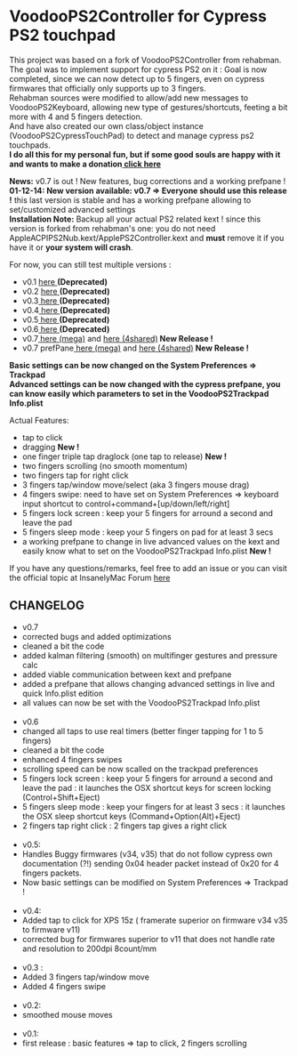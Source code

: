 <h1>VoodooPS2Controller for Cypress PS2 touchpad</h1>
This project was based on a fork of VoodooPS2Controller from rehabman.<br />
The goal was to implement support for cypress PS2 on it : Goal is now completed, since we can now detect up to 5 fingers, even on cypress firmwares that officially only supports up to 3 fingers. <br />
Rehabman sources were modified to allow/add new messages to VoodooPS2Keyboard, allowing new type of gestures/shortcuts, feeting a bit more with 4 and 5 fingers detection.<br />
And have also created our own class/object instance (VoodooPS2CypressTouchPad) to detect and manage cypress ps2 touchpads.<br />
<b>I do all this for my personal fun, but if some good souls are happy with it and wants to make a donation<a href="https://www.paypal.com/cgi-bin/webscr?cmd=_donations&business=ulysse31%40gmail%2ecom&lc=FR&item_name=ulysse31&no_note=0&currency_code=EUR&bn=PP%2dDonationsBF%3abtn_donateCC_LG%2egif%3aNonHostedGuest"> click here</a></b>
<br />

<b>News:</b> v0.7 is out ! New features, bug corrections and a working prefpane !<br />
<b>01-12-14: New version available: v0.7 => Everyone should use this release !</b> this last version is stable and has a working prefpane allowing to set/customized advanced settings<br />
<b>Installation Note:</b> Backup all your actual PS2 related kext ! since this version is forked from rehabman's one: you do not need AppleACPIPS2Nub.kext/ApplePS2Controller.kext and <b>must</b> remove it if you have it or <b>your system will crash</b>.<br />

For now, you can still test multiple versions : 
<ul>
<li>v0.1 <a href="https://mega.co.nz/#!h5wxyD6b!S15aBHOJCsZLNTadG997fgT6e1wCzWD0RqzogCL53lc">here </a><b>(Deprecated)</b></li>
<li>v0.2 <a href="https://mega.co.nz/#!41BSXJ4C!b09J-yD1aEV5JeHRUDebkjtEfWtLbGXxfkBnhwZkhKg">here </a><b>(Deprecated)</b></li>
<li>v0.3<a href="https://mega.co.nz/#!MhQw0LBY!bLorvyqsfO5lOjA8AOwWthPuPtxPOYsOcrBIQSg8h1c"> here </a><b>(Deprecated)</b></li>
<li>v0.4<a href="https://mega.co.nz/#!B4ITXC6T!FbCkQ0Wo3LFvG_dFi6gpe18eZFlRduoUecVdvPpeugs"> here </a><b>(Deprecated)</b></li>
<li>v0.5<a href="https://mega.co.nz/#!l4BxSRoZ!JpIZkVpxx7TJzf99avhTfyyosU4w8Js7zxVpgTPfpck"> here </a><b>(Deprecated)</b></li>
<li>v0.6<a href="https://mega.co.nz/#!o8YCmYRC!ehz1Qn_AJrngTX3zLZRzMl-cpVcKQ2cq6XUzbn4KWIA"> here </a><b>(Deprecated)</b></li>
<li>v0.7<a href="https://mega.co.nz/#!w94AXTra!CHDT0UMuC7jJ0s5C9eaQRHnZIolqKej27i1rldfThAA"> here (mega)</a> and <a href="http://www.4shared.com/zip/H8Qwo-hJce/VoodooPS2Controllerkext.html"> here (4shared)</a><b> New Release !</b></li>
<li>v0.7 prefPane<a href="https://mega.co.nz/#!kg41BaSb!Ji6ipV_eAbtcuY6BsdIJClghg-R0tfn3JxkVh9DlzeE"> here (mega)</a> and <a href="http://www.4shared.com/zip/qr1KXG7lba/VoodooPS2cypressPaneprefPane.html"> here (4shared)</a><b> New Release !</b></li>
</ul>

<b>Basic settings can be now changed on the System Preferences => Trackpad</b><br />
<b>Advanced settings can be now changed with the cypress prefpane, you can know easily which parameters to set in the VoodooPS2Trackpad Info.plist</b><br />

Actual Features:
<ul>
<li>tap to click</li>
<li>dragging <b>New !</b></li>
<li>one finger triple tap draglock (one tap to release) <b>New !</b></li>
<li>two fingers scrolling (no smooth momentum)</li>
<li>two fingers tap for right click</li>
<li>3 fingers tap/window move/select (aka 3 fingers mouse drag)</li>
<li>4 fingers swipe: need to have set on System Preferences => keyboard input shortcut to control+command+[up/down/left/right]</li>
<li>5 fingers lock screen : keep your 5 fingers for arround a second and leave the pad </li>
<li>5 fingers sleep mode : keep your 5 fingers on pad for at least 3 secs</li>
<li>a working prefpane to change in live advanced values on the kext and easily know what to set on the VoodooPS2Trackpad Info.plist <b>New !</b></li>
</ul>

If you have any questions/remarks, feel free to add an issue or you can visit the official topic at InsanelyMac Forum <a href="http://www.insanelymac.com/forum/topic/294608-cypress-ps2-trackpad-kext/">here</a><br />




<h2>CHANGELOG</h2>

<ul>

<li>v0.7</li>

<li>corrected bugs and added optimizations</li>
<li>cleaned a bit the code</li>
<li>added kalman filtering (smooth) on multifinger gestures and pressure calc</li>
<li>added viable communication between kext and prefpane</li>
<li>added a prefpane that allows changing advanced settings in live and quick Info.plist edition</li>
<li> all values can now be set with the VoodooPS2Trackpad Info.plist</li>
<br />


<li>v0.6</li>

<li>changed all taps to use real timers (better finger tapping for 1 to 5 fingers)</li>
<li>cleaned a bit the code</li>
<li>enhanced 4 fingers swipes</li>
<li>scrolling speed can be now scalled on the trackpad preferences</li>
<li>5 fingers lock screen : keep your 5 fingers for arround a second and leave the pad : it launches the OSX shortcut keys for screen locking (Control+Shift+Eject)</li>
<li>5 fingers sleep mode : keep your fingers for at least 3 secs : it launches the OSX sleep shortcut keys (Command+Option(Alt)+Eject)</li>
<li>2 fingers tap right click : 2 fingers tap gives a right click</li>
<br />


<li>v0.5:</li>

<li>Handles Buggy firmwares (v34, v35) that do not follow cypress own documentation (?!) sending 0x04 header packet instead of 0x20 for 4 fingers packets.</li>
<li>Now basic settings can be modified on System Preferences => Trackpad !</li>
<br />

<li>v0.4:</li>

<li>Added tap to click for XPS 15z ( framerate superior on firmware v34 v35 to firmware v11)</li>
<li>corrected bug for firmwares superior to v11 that does not handle rate and resolution to 200dpi 8count/mm</li>
<br />

<li>v0.3 :</li>

<li>Added 3 fingers tap/window move</li>
<li>Added 4 fingers swipe</li>
<br />

<li>v0.2:</li>

<li>smoothed mouse moves</li>
<br />

<li>v0.1:</li>

<li>first release : basic features => tap to click, 2 fingers scrolling</li>

 </ul>
